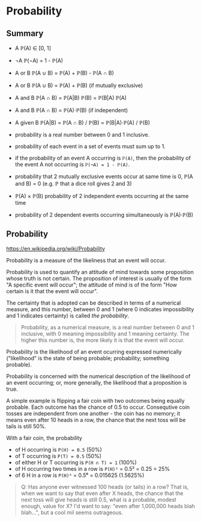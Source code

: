 # Probability

## Summary

- A           ℙ(A) ∈ [0, 1]
- ¬A          ℙ(¬A) = 1 - ℙ(A)
- A or B      ℙ(A ∪ B) = ℙ(A) + ℙ(B) - ℙ(A ∩ B)
- A or B      ℙ(A ∪ B) = ℙ(A) + ℙ(B) (if mutually exclusive)
- A and B     ℙ(A ∩ B) = ℙ(A|B) ℙ(B) = ℙ(B|A) ℙ(A)
- A and B     ℙ(A ∩ B) = ℙ(A)⋅ℙ(B) (if independent)
- A given B   ℙ(A|B) = ℙ(A ∩ B) / ℙ(B) = ℙ(B|A)⋅ℙ(A) / ℙ(B)

- probability is a real number between 0 and 1 inclusive.
- probability of each event in a set of events must sum up to 1.
- if the probability of an event A occurring is `ℙ(A)`, then the probability of the event A not occurring is `ℙ(¬A) = 1 - ℙ(A)`.
- probability that 2 mutually exclusive events occur at same time is 0, 
  ℙ(A and B) = 0 (e.g. ℙ that a dice roll gives 2 and 3)

- ℙ(A) × ℙ(B) probability of 2 independent events occurring at the same time
- probability of 2 dependent events occurring simultaneously is ℙ(A)⋅ℙ(B)



## Probability

https://en.wikipedia.org/wiki/Probability

Probability is a measure of the likeliness that an event will occur.

Probability is used to quantify an attitude of mind towards some proposition whose truth is not certain. The proposition of interest is usually of the form "A specific event will occur"; the attitude of mind is of the form "How certain is it that the event will occur".

The certainty that is adopted can be described in terms of a numerical measure, and this number, between 0 and 1 (where 0 indicates impossibility and 1 indicates certainty) is called *the probability*.

>Probability, as a numerical measure, is a real number between 0 and 1 inclusive, with 0 meaning impossibility and 1 meaning certainty. The higher this number is, the more likely it is that the event will occur.

Probability is the likelihood of an event ocurring expressed numerically ("likelihood" is the state of being probable; probability; something probable).

Probability is concerned with the numerical description of the likelihood of an event occurring; or, more generally, the likelihood that a proposition is true.

A simple example is flipping a fair coin with two outcomes being equally probable. Each outcome has the chance of 0.5 to occur. Consequtive coin tosses are independent from one another - the coin has no memory; it means even after 10 heads in a row, the chance that the next toss will be tails is still 50%.

With a fair coin, the probability
- of H occurring is `P(H) = 0.5` (50%)
- of T occurring is `P(T) = 0.5` (50%)
- of either H or T occurring is `P(H ∩ T) = 1` (100%)
- of H occurring two times in a row is `P(H)²` = 0.5² = 0.25 = 25%
- of 6 H in a row is `P(H)⁶` = 0.5⁶ = 0.015625 (1.5625%)

>Q: Has anyone ever witnessed 100 heads (or tails) in a row? That is, when we want to say that even after X heads, the chance that the next toss will give heads is still 0.5, what is a probable, modest enough, value for X? I'd want to say: "even after 1,000,000 heads blah blah…", but a cool mil seems outrageous.

